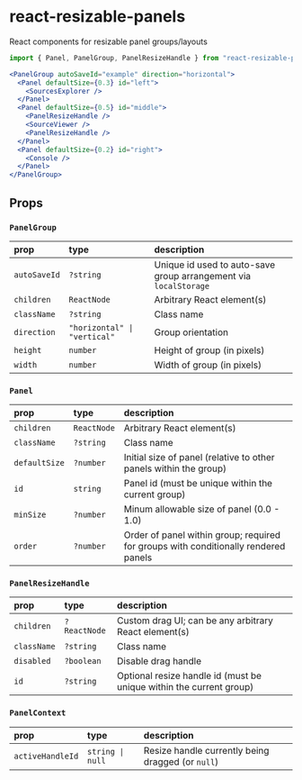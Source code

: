 # react-resizable-panels
React components for resizable panel groups/layouts

```jsx
import { Panel, PanelGroup, PanelResizeHandle } from "react-resizable-panels";

<PanelGroup autoSaveId="example" direction="horizontal">
  <Panel defaultSize={0.3} id="left">
    <SourcesExplorer />
  </Panel>
  <Panel defaultSize={0.5} id="middle">
    <PanelResizeHandle />
    <SourceViewer />
    <PanelResizeHandle />
  </Panel>
  <Panel defaultSize={0.2} id="right">
    <Console />
  </Panel>
</PanelGroup>
```

## Props

### `PanelGroup`
| prop         | type                        | description
| :----------- | :-------------------------- | :---
| `autoSaveId` | `?string`                   | Unique id used to auto-save group arrangement via `localStorage`
| `children`   | `ReactNode`                 | Arbitrary React element(s)
| `className`  | `?string`                   | Class name
| `direction`  | `"horizontal" \| "vertical"` | Group orientation
| `height`     | `number`                    | Height of group (in pixels)
| `width`      | `number`                    | Width of group (in pixels)

### `Panel`
| prop          | type        | description
| :------------ | :---------- | :---
| `children`    | `ReactNode` | Arbitrary React element(s)
| `className`   | `?string`   | Class name
| `defaultSize` | `?number`   | Initial size of panel (relative to other panels within the group)
| `id`          | `string`    | Panel id (must be unique within the current group)
| `minSize`     | `?number`   | Minum allowable size of panel (0.0 - 1.0)
| `order`       | `?number`   | Order of panel within group; required for groups with conditionally rendered panels

### `PanelResizeHandle`
| prop          | type         | description
| :------------ | :----------- | :---
| `children`    | `?ReactNode` | Custom drag UI; can be any arbitrary React element(s)
| `className`   | `?string`    | Class name
| `disabled`    | `?boolean`   | Disable drag handle
| `id`          | `?string`    | Optional resize handle id (must be unique within the current group)

### `PanelContext`
| prop         | type                 | description
| :----------- | :------------------- | :---
| `activeHandleId` | `string \| null` | Resize handle currently being dragged (or `null`)